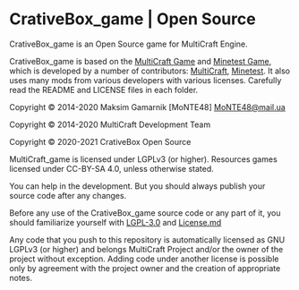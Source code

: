 CrativeBox_game | Open Source
=============================

CrativeBox_game is an Open Source game for MultiCraft Engine. 

CrativeBox_game is based on the [MultiCraft Game](https://github.com/MultiCraft/MultiCraft_game) and [Minetest Game](https://github.com/minetest/minetest_game),
which is developed by a number of contributors: [MultiCraft](https://github.com/MultiCraft/MultiCraft_game/graphs/contributors), [Minetest](https://github.com/minetest/minetest_game/graphs/contributors).
It also uses many mods from various developers with various licenses. Carefully read the README and LICENSE files in each folder.

Copyright © 2014-2020 Maksim Gamarnik [MoNTE48] <MoNTE48@mail.ua>

Copyright © 2014-2020 MultiCraft Development Team

Copyright © 2020-2021 CrativeBox Open Source

MultiCraft_game is licensed under LGPLv3 (or higher). Resources games licensed under CC-BY-SA 4.0, unless otherwise stated.

You can help in the development. But you should always publish your source code after any changes.

Before any use of the CrativeBox_game source code or any part of it, you should familiarize yourself with [LGPL-3.0](doc/LGPL-3.0.md) and [License.md](doc/Licence.md)

Any code that you push to this repository is automatically licensed as GNU LGPLv3 (or higher) and belongs MultiCraft Project and/or the owner of the project without exception.
Adding code under another license is possible only by agreement with the project owner and the creation of appropriate notes.
